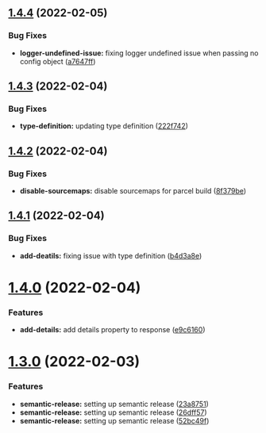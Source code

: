 ## [1.4.4](https://github.com/abhishek-shaji/middy-exception-handler/compare/v1.4.3...v1.4.4) (2022-02-05)


### Bug Fixes

* **logger-undefined-issue:** fixing  logger undefined issue when passing no config object ([a7647ff](https://github.com/abhishek-shaji/middy-exception-handler/commit/a7647ff285384977a2ad5c9763dbad527416b39a))

## [1.4.3](https://github.com/abhishek-shaji/middy-exception-handler/compare/v1.4.2...v1.4.3) (2022-02-04)


### Bug Fixes

* **type-definition:** updating type definition ([222f742](https://github.com/abhishek-shaji/middy-exception-handler/commit/222f742240fe6fc82fd8ef1153a062d5e4b9312f))

## [1.4.2](https://github.com/abhishek-shaji/middy-exception-handler/compare/v1.4.1...v1.4.2) (2022-02-04)


### Bug Fixes

* **disable-sourcemaps:** disable sourcemaps for parcel build ([8f379be](https://github.com/abhishek-shaji/middy-exception-handler/commit/8f379be01aaf5a0ccbdd2b2489a4ec80bcd0c235))

## [1.4.1](https://github.com/abhishek-shaji/middy-exception-handler/compare/v1.4.0...v1.4.1) (2022-02-04)


### Bug Fixes

* **add-deatils:** fixing issue with type definition ([b4d3a8e](https://github.com/abhishek-shaji/middy-exception-handler/commit/b4d3a8e354b9f9906e3917559ffd1eb138c60de3))

# [1.4.0](https://github.com/abhishek-shaji/middy-exception-handler/compare/v1.3.0...v1.4.0) (2022-02-04)


### Features

* **add-details:** add details property to response ([e9c6160](https://github.com/abhishek-shaji/middy-exception-handler/commit/e9c61606d7b2a59ae555e589689cfa38a67d838c))

# [1.3.0](https://github.com/abhishek-shaji/middy-exception-handler/compare/v1.2.0...v1.3.0) (2022-02-03)


### Features

* **semantic-release:** setting up semantic release ([23a8751](https://github.com/abhishek-shaji/middy-exception-handler/commit/23a87510e891f3f979ca650b7276c2371f83a893))
* **semantic-release:** setting up semantic release ([26dff57](https://github.com/abhishek-shaji/middy-exception-handler/commit/26dff57de13877983893b654ad2817bc7fb828c1))
* **semantic-release:** setting up semantic release ([52bc49f](https://github.com/abhishek-shaji/middy-exception-handler/commit/52bc49feaeca1b8e2030a003dbb47aa114ea552e))

